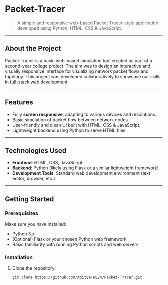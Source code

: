 # Packet-Tracer

> A simple and responsive web-based Packet Tracer-style application developed using Python, HTML, CSS & JavaScript.


---

## About the Project

Packet-Tracer is a basic web-based simulation tool created as part of a second-year college project. The aim was to design an interactive and visually responsive interface for visualizing network packet flows and topology. This project was developed collaboratively to showcase our skills in full-stack web development.

---

## Features

- Fully **screen responsive**, adapting to various devices and resolutions.  
- Basic simulation of packet flow between network nodes.  
- User-friendly and clean UI built with HTML, CSS & JavaScript.  
- Lightweight backend using Python to serve HTML files.

---

## Technologies Used

- **Frontend**: HTML, CSS, JavaScript  
- **Backend**: Python (likely using Flask or a similar lightweight framework)  
- **Development Tools**: Standard web development environment (text editor, browser, etc.)

---

## Getting Started

### Prerequisites

Make sure you have installed:

- Python 3.x  
- (Optional) Flask or your chosen Python web framework  
- Basic familiarity with running Python scripts and web servers

### Installation

1. Clone the repository:  
   ```bash
   git clone https://github.com/Aditya-6824/Packet-Tracer.git

